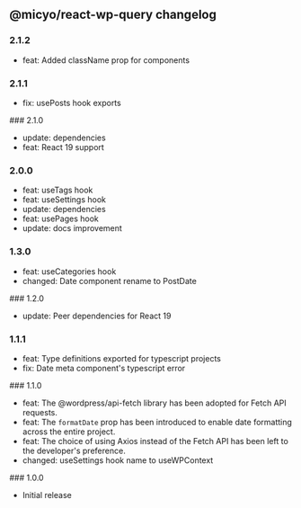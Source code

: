 ## @micyo/react-wp-query changelog

### 2.1.2

- feat: Added className prop for components

### 2.1.1

- fix: usePosts hook exports

### 2.1.0

- update: dependencies
- feat: React 19 support

### 2.0.0

- feat: useTags hook
- feat: useSettings hook
- update: dependencies
- feat: usePages hook
- update: docs improvement

### 1.3.0

- feat: useCategories hook
- changed: Date component rename to PostDate

### 1.2.0

- update: Peer dependencies for React 19

### 1.1.1

- feat: Type definitions exported for typescript projects
- fix: Date meta component's typescript error

### 1.1.0

- feat: The @wordpress/api-fetch library has been adopted for Fetch API requests.
- feat: The `formatDate` prop has been introduced to enable date formatting across the entire project.
- feat: The choice of using Axios instead of the Fetch API has been left to the developer's preference.
- changed: useSettings hook name to useWPContext

### 1.0.0

- Initial release
